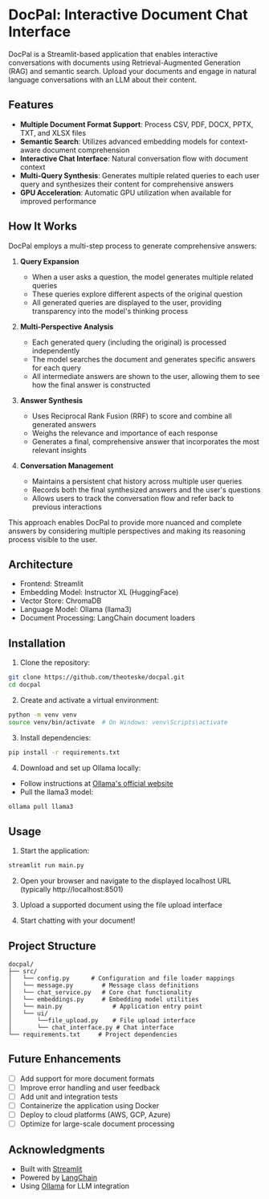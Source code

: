 # DocPal: Interactive Document Chat Interface

DocPal is a Streamlit-based application that enables interactive conversations with documents using Retrieval-Augmented Generation (RAG) and semantic search. Upload your documents and engage in natural language conversations with an LLM about their content.

## Features

- **Multiple Document Format Support**: Process CSV, PDF, DOCX, PPTX, TXT, and XLSX files
- **Semantic Search**: Utilizes advanced embedding models for context-aware document comprehension
- **Interactive Chat Interface**: Natural conversation flow with document context
- **Multi-Query Synthesis**: Generates multiple related queries to each user query and synthesizes their content for comprehensive answers
- **GPU Acceleration**: Automatic GPU utilization when available for improved performance

## How It Works

DocPal employs a multi-step process to generate comprehensive answers:

1. **Query Expansion**
   - When a user asks a question, the model generates multiple related queries
   - These queries explore different aspects of the original question
   - All generated queries are displayed to the user, providing transparency into the model's thinking process

2. **Multi-Perspective Analysis**
   - Each generated query (including the original) is processed independently
   - The model searches the document and generates specific answers for each query
   - All intermediate answers are shown to the user, allowing them to see how the final answer is constructed

3. **Answer Synthesis**
   - Uses Reciprocal Rank Fusion (RRF) to score and combine all generated answers
   - Weighs the relevance and importance of each response
   - Generates a final, comprehensive answer that incorporates the most relevant insights
   
4. **Conversation Management**
   - Maintains a persistent chat history across multiple user queries
   - Records both the final synthesized answers and the user's questions
   - Allows users to track the conversation flow and refer back to previous interactions

This approach enables DocPal to provide more nuanced and complete answers by considering multiple perspectives and making its reasoning process visible to the user.

## Architecture

- Frontend: Streamlit
- Embedding Model: Instructor XL (HuggingFace)
- Vector Store: ChromaDB
- Language Model: Ollama (llama3)
- Document Processing: LangChain document loaders

## Installation

1. Clone the repository:
```bash
git clone https://github.com/theoteske/docpal.git
cd docpal
```

2. Create and activate a virtual environment:
```bash
python -m venv venv
source venv/bin/activate  # On Windows: venv\Scripts\activate
```

3. Install dependencies:
```bash
pip install -r requirements.txt
```

4. Download and set up Ollama locally:
- Follow instructions at [Ollama's official website](https://ollama.ai/)
- Pull the llama3 model:
```bash
ollama pull llama3
```

## Usage

1. Start the application:
```bash
streamlit run main.py
```

2. Open your browser and navigate to the displayed localhost URL (typically http://localhost:8501)

3. Upload a supported document using the file upload interface

4. Start chatting with your document!

## Project Structure

```
docpal/
├── src/
│   └── config.py      # Configuration and file loader mappings
│   └── message.py        # Message class definitions
│   └── chat_service.py   # Core chat functionality
│   └── embeddings.py     # Embedding model utilities
│   └── main.py              # Application entry point
│   └── ui/
│       └──file_upload.py    # File upload interface
│       └── chat_interface.py # Chat interface
└── requirements.txt     # Project dependencies
```

## Future Enhancements

- [ ] Add support for more document formats
- [ ] Improve error handling and user feedback
- [ ] Add unit and integration tests
- [ ] Containerize the application using Docker
- [ ] Deploy to cloud platforms (AWS, GCP, Azure)
- [ ] Optimize for large-scale document processing

## Acknowledgments

- Built with [Streamlit](https://streamlit.io/)
- Powered by [LangChain](https://www.langchain.com/)
- Using [Ollama](https://ollama.ai/) for LLM integration